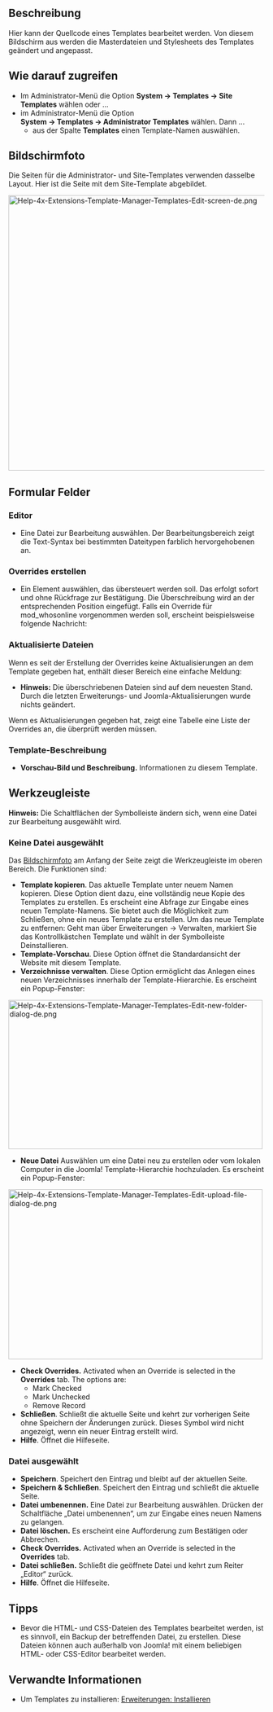 <!-- Filename: Help4.x:Templates:_Customise / Display title: Templates: Anpassen -->

## Beschreibung

Hier kann der Quellcode eines Templates bearbeitet werden. Von diesem
Bildschirm aus werden die Masterdateien und Stylesheets des Templates
geändert und angepasst.

## Wie darauf zugreifen

- Im Administrator-Menü die Option **System **→** Templates **→** Site
  Templates** wählen oder ...
- im Administrator-Menü die Option
  **System **→** Templates **→** Administrator Templates** wählen. Dann
  ...
  - aus der Spalte **Templates** einen Template-Namen auswählen.

## Bildschirmfoto

Die Seiten für die Administrator- und Site-Templates verwenden dasselbe
Layout. Hier ist die Seite mit dem Site-Template abgebildet.

<img
src="https://docs.joomla.org/images/thumb/b/b1/Help-4x-Extensions-Template-Manager-Templates-Edit-screen-de.png/800px-Help-4x-Extensions-Template-Manager-Templates-Edit-screen-de.png"
decoding="async"
srcset="https://docs.joomla.org/images/thumb/b/b1/Help-4x-Extensions-Template-Manager-Templates-Edit-screen-de.png/1200px-Help-4x-Extensions-Template-Manager-Templates-Edit-screen-de.png 1.5x, https://docs.joomla.org/images/b/b1/Help-4x-Extensions-Template-Manager-Templates-Edit-screen-de.png 2x"
data-file-width="1341" data-file-height="907" width="800" height="541"
alt="Help-4x-Extensions-Template-Manager-Templates-Edit-screen-de.png" />

## Formular Felder

### Editor

- Eine Datei zur Bearbeitung auswählen. Der Bearbeitungsbereich zeigt
  die Text-Syntax bei bestimmten Dateitypen farblich hervorgehobenen an.

### Overrides erstellen

- Ein Element auswählen, das übersteuert werden soll. Das erfolgt sofort
  und ohne Rückfrage zur Bestätigung. Die Überschreibung wird an der
  entsprechenden Position eingefügt. Falls ein Override für
  mod_whosonline vorgenommen werden soll, erscheint beispielsweise
  folgende Nachricht:

### Aktualisierte Dateien

Wenn es seit der Erstellung der Overrides keine Aktualisierungen an dem
Template gegeben hat, enthält dieser Bereich eine einfache Meldung:

- **Hinweis:** Die überschriebenen Dateien sind auf dem neuesten Stand.
  Durch die letzten Erweiterungs- und Joomla-Aktualisierungen wurde
  nichts geändert.

Wenn es Aktualisierungen gegeben hat, zeigt eine Tabelle eine Liste der
Overrides an, die überprüft werden müssen.

### Template-Beschreibung

- **Vorschau-Bild und Beschreibung.** Informationen zu diesem Template.

## Werkzeugleiste

**Hinweis:** Die Schaltflächen der Symbolleiste ändern sich, wenn eine
Datei zur Bearbeitung ausgewählt wird.

### Keine Datei ausgewählt

Das [Bildschirmfoto](#Bildschirmfoto) am Anfang der Seite zeigt die
Werkzeugleiste im oberen Bereich. Die Funktionen sind:

- **Template kopieren**. Das aktuelle Template unter neuem Namen
  kopieren. Diese Option dient dazu, eine vollständig neue Kopie des
  Templates zu erstellen. Es erscheint eine Abfrage zur Eingabe eines
  neuen Template-Namens. Sie bietet auch die Möglichkeit zum Schließen,
  ohne ein neues Template zu erstellen. Um das neue Template zu
  entfernen: Geht man über Erweiterungen -\> Verwalten, markiert Sie das
  Kontrollkästchen Template und wählt in der Symbolleiste
  Deinstallieren.
- **Template-Vorschau**. Diese Option öffnet die Standardansicht der
  Website mit diesem Template.
- **Verzeichnisse verwalten**. Diese Option ermöglicht das Anlegen eines
  neuen Verzeichnisses innerhalb der Template-Hierarchie. Es erscheint
  ein Popup-Fenster:

<img
src="https://docs.joomla.org/images/thumb/b/be/Help-4x-Extensions-Template-Manager-Templates-Edit-new-folder-dialog-de.png/500px-Help-4x-Extensions-Template-Manager-Templates-Edit-new-folder-dialog-de.png"
decoding="async"
srcset="https://docs.joomla.org/images/thumb/b/be/Help-4x-Extensions-Template-Manager-Templates-Edit-new-folder-dialog-de.png/750px-Help-4x-Extensions-Template-Manager-Templates-Edit-new-folder-dialog-de.png 1.5x, https://docs.joomla.org/images/thumb/b/be/Help-4x-Extensions-Template-Manager-Templates-Edit-new-folder-dialog-de.png/1000px-Help-4x-Extensions-Template-Manager-Templates-Edit-new-folder-dialog-de.png 2x"
data-file-width="1189" data-file-height="697" width="500" height="293"
alt="Help-4x-Extensions-Template-Manager-Templates-Edit-new-folder-dialog-de.png" />

- **Neue Datei** Auswählen um eine Datei neu zu erstellen oder vom
  lokalen Computer in die Joomla! Template-Hierarchie hochzuladen. Es
  erscheint ein Popup-Fenster:

<img
src="https://docs.joomla.org/images/thumb/3/35/Help-4x-Extensions-Template-Manager-Templates-Edit-upload-file-dialog-de.png/500px-Help-4x-Extensions-Template-Manager-Templates-Edit-upload-file-dialog-de.png"
decoding="async"
srcset="https://docs.joomla.org/images/thumb/3/35/Help-4x-Extensions-Template-Manager-Templates-Edit-upload-file-dialog-de.png/750px-Help-4x-Extensions-Template-Manager-Templates-Edit-upload-file-dialog-de.png 1.5x, https://docs.joomla.org/images/thumb/3/35/Help-4x-Extensions-Template-Manager-Templates-Edit-upload-file-dialog-de.png/1000px-Help-4x-Extensions-Template-Manager-Templates-Edit-upload-file-dialog-de.png 2x"
data-file-width="1187" data-file-height="793" width="500" height="334"
alt="Help-4x-Extensions-Template-Manager-Templates-Edit-upload-file-dialog-de.png" />

- **Check Overrides.** Activated when an Override is selected in the
  **Overrides** tab. The options are:
  - Mark Checked
  - Mark Unchecked
  - Remove Record
- **Schließen**. Schließt die aktuelle Seite und kehrt zur vorherigen
  Seite ohne Speichern der Änderungen zurück. Dieses Symbol wird nicht
  angezeigt, wenn ein neuer Eintrag erstellt wird.
- **Hilfe**. Öffnet die Hilfeseite.

### Datei ausgewählt

- **Speichern**. Speichert den Eintrag und bleibt auf der aktuellen
  Seite.
- **Speichern & Schließen**. Speichert den Eintrag und schließt die
  aktuelle Seite.
- **Datei umbenennen.** Eine Datei zur Bearbeitung auswählen. Drücken
  der Schaltfläche „Datei umbenennen“, um zur Eingabe eines neuen Namens
  zu gelangen.
- **Datei löschen.** Es erscheint eine Aufforderung zum Bestätigen oder
  Abbrechen.
- **Check Overrides.** Activated when an Override is selected in the
  **Overrides** tab.
- **Datei schließen.** Schließt die geöffnete Datei und kehrt zum Reiter
  „Editor“ zurück.
- **Hilfe**. Öffnet die Hilfeseite.

## Tipps

- Bevor die HTML- und CSS-Dateien des Templates bearbeitet werden, ist
  es sinnvoll, ein Backup der betreffenden Datei, zu erstellen. Diese
  Dateien können auch außerhalb von Joomla! mit einem beliebigen HTML-
  oder CSS-Editor bearbeitet werden.

## Verwandte Informationen

- Um Templates zu installieren: [Erweiterungen:
  Installieren](https://docs.joomla.org/Help4.x:Extensions:_Install/de "Help4.x:Extensions: Install/de")
